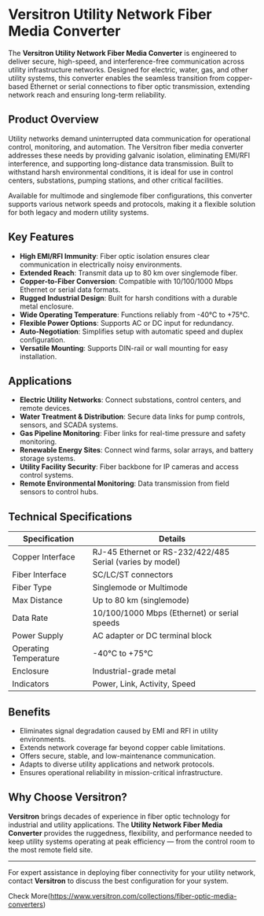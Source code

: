 # Versitron Utility Network Fiber Media Converter

The **Versitron Utility Network Fiber Media Converter** is engineered to deliver secure, high-speed, and interference-free communication across utility infrastructure networks. Designed for electric, water, gas, and other utility systems, this converter enables the seamless transition from copper-based Ethernet or serial connections to fiber optic transmission, extending network reach and ensuring long-term reliability.

## Product Overview

Utility networks demand uninterrupted data communication for operational control, monitoring, and automation. The Versitron fiber media converter addresses these needs by providing galvanic isolation, eliminating EMI/RFI interference, and supporting long-distance data transmission. Built to withstand harsh environmental conditions, it is ideal for use in control centers, substations, pumping stations, and other critical facilities.

Available for multimode and singlemode fiber configurations, this converter supports various network speeds and protocols, making it a flexible solution for both legacy and modern utility systems.

## Key Features

- **High EMI/RFI Immunity**: Fiber optic isolation ensures clear communication in electrically noisy environments.
- **Extended Reach**: Transmit data up to 80 km over singlemode fiber.
- **Copper-to-Fiber Conversion**: Compatible with 10/100/1000 Mbps Ethernet or serial data formats.
- **Rugged Industrial Design**: Built for harsh conditions with a durable metal enclosure.
- **Wide Operating Temperature**: Functions reliably from -40°C to +75°C.
- **Flexible Power Options**: Supports AC or DC input for redundancy.
- **Auto-Negotiation**: Simplifies setup with automatic speed and duplex configuration.
- **Versatile Mounting**: Supports DIN-rail or wall mounting for easy installation.

## Applications

- **Electric Utility Networks**: Connect substations, control centers, and remote devices.
- **Water Treatment & Distribution**: Secure data links for pump controls, sensors, and SCADA systems.
- **Gas Pipeline Monitoring**: Fiber links for real-time pressure and safety monitoring.
- **Renewable Energy Sites**: Connect wind farms, solar arrays, and battery storage systems.
- **Utility Facility Security**: Fiber backbone for IP cameras and access control systems.
- **Remote Environmental Monitoring**: Data transmission from field sensors to control hubs.

## Technical Specifications

| Specification           | Details                                                   |
|-------------------------|-----------------------------------------------------------|
| Copper Interface        | RJ-45 Ethernet or RS-232/422/485 Serial (varies by model) |
| Fiber Interface         | SC/LC/ST connectors                                       |
| Fiber Type              | Singlemode or Multimode                                   |
| Max Distance            | Up to 80 km (singlemode)                                  |
| Data Rate               | 10/100/1000 Mbps (Ethernet) or serial speeds              |
| Power Supply            | AC adapter or DC terminal block                           |
| Operating Temperature   | -40°C to +75°C                                            |
| Enclosure               | Industrial-grade metal                                    |
| Indicators              | Power, Link, Activity, Speed                             |

## Benefits

- Eliminates signal degradation caused by EMI and RFI in utility environments.
- Extends network coverage far beyond copper cable limitations.
- Offers secure, stable, and low-maintenance communication.
- Adapts to diverse utility applications and network protocols.
- Ensures operational reliability in mission-critical infrastructure.

## Why Choose Versitron?

**Versitron** brings decades of experience in fiber optic technology for industrial and utility applications. The **Utility Network Fiber Media Converter** provides the ruggedness, flexibility, and performance needed to keep utility systems operating at peak efficiency — from the control room to the most remote field site.

---

For expert assistance in deploying fiber connectivity for your utility network, contact **Versitron** to discuss the best configuration for your system.

Check More(https://www.versitron.com/collections/fiber-optic-media-converters)

